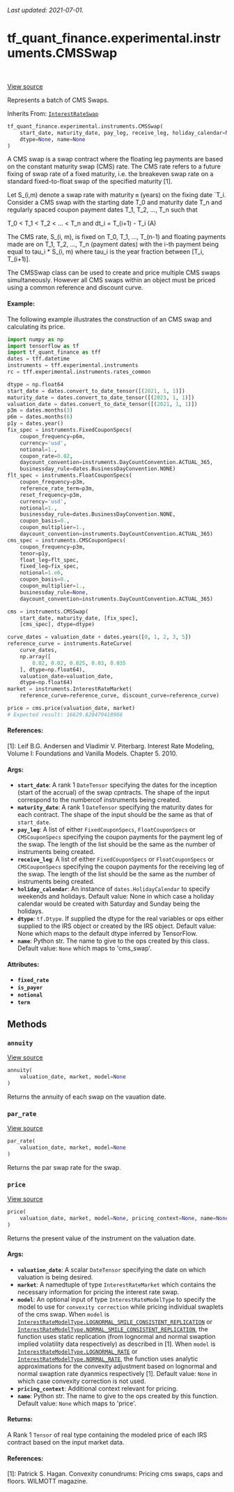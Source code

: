 <!--
This file is generated by a tool. Do not edit directly.
For open-source contributions the docs will be updated automatically.
-->

*Last updated: 2021-07-01.*

<div itemscope itemtype="http://developers.google.com/ReferenceObject">
<meta itemprop="name" content="tf_quant_finance.experimental.instruments.CMSSwap" />
<meta itemprop="path" content="Stable" />
<meta itemprop="property" content="__init__"/>
<meta itemprop="property" content="annuity"/>
<meta itemprop="property" content="par_rate"/>
<meta itemprop="property" content="price"/>
</div>

# tf_quant_finance.experimental.instruments.CMSSwap

<!-- Insert buttons and diff -->

<table class="tfo-notebook-buttons tfo-api" align="left">
</table>

<a target="_blank" href="https://github.com/google/tf-quant-finance/blob/master/tf_quant_finance/experimental/instruments/cms_swap.py">View source</a>



Represents a batch of CMS Swaps.

Inherits From: [`InterestRateSwap`](../../../tf_quant_finance/experimental/instruments/InterestRateSwap.md)

```python
tf_quant_finance.experimental.instruments.CMSSwap(
    start_date, maturity_date, pay_leg, receive_leg, holiday_calendar=None,
    dtype=None, name=None
)
```



<!-- Placeholder for "Used in" -->

A CMS swap is a swap contract where the floating leg payments are based on the
constant maturity swap (CMS) rate. The CMS rate refers to a future fixing of
swap rate of a fixed maturity, i.e. the breakeven swap rate on a standard
fixed-to-float swap of the specified maturity [1].

Let S_(i,m) denote a swap rate with maturity `m` (years) on the fixing date
`T_i. Consider a CMS swap with the starting date T_0 and maturity date T_n
and regularly spaced coupon payment dates T_1, T_2, ..., T_n such that

T_0 < T_1 < T_2 < ... < T_n and dt_i = T_(i+1) - T_i    (A)

The CMS rate, S_(i, m), is fixed on T_0, T_1, ..., T_(n-1) and floating
payments made are on T_1, T_2, ..., T_n (payment dates) with the i-th payment
being equal to tau_i * S_(i, m) where tau_i is the year fraction between
[T_i, T_(i+1)].

The CMSSwap class can be used to create and price multiple CMS swaps
simultaneously. However all CMS swaps within an object must be priced using
a common reference and discount curve.

#### Example:
The following example illustrates the construction of an CMS swap and
calculating its price.

```python
import numpy as np
import tensorflow as tf
import tf_quant_finance as tff
dates = tff.datetime
instruments = tff.experimental.instruments
rc = tff.experimental.instruments.rates_common

dtype = np.float64
start_date = dates.convert_to_date_tensor([(2021, 1, 1)])
maturity_date = dates.convert_to_date_tensor([(2023, 1, 1)])
valuation_date = dates.convert_to_date_tensor([(2021, 1, 1)])
p3m = dates.months(3)
p6m = dates.months(6)
p1y = dates.year()
fix_spec = instruments.FixedCouponSpecs(
    coupon_frequency=p6m,
    currency='usd',
    notional=1.,
    coupon_rate=0.02,
    daycount_convention=instruments.DayCountConvention.ACTUAL_365,
    businessday_rule=dates.BusinessDayConvention.NONE)
flt_spec = instruments.FloatCouponSpecs(
    coupon_frequency=p3m,
    reference_rate_term=p3m,
    reset_frequency=p3m,
    currency='usd',
    notional=1.,
    businessday_rule=dates.BusinessDayConvention.NONE,
    coupon_basis=0.,
    coupon_multiplier=1.,
    daycount_convention=instruments.DayCountConvention.ACTUAL_365)
cms_spec = instruments.CMSCouponSpecs(
    coupon_frequency=p3m,
    tenor=p1y,
    float_leg=flt_spec,
    fixed_leg=fix_spec,
    notional=1.e6,
    coupon_basis=0.,
    coupon_multiplier=1.,
    businessday_rule=None,
    daycount_convention=instruments.DayCountConvention.ACTUAL_365)

cms = instruments.CMSSwap(
    start_date, maturity_date, [fix_spec],
    [cms_spec], dtype=dtype)

curve_dates = valuation_date + dates.years([0, 1, 2, 3, 5])
reference_curve = instruments.RateCurve(
    curve_dates,
    np.array([
        0.02, 0.02, 0.025, 0.03, 0.035
    ], dtype=np.float64),
    valuation_date=valuation_date,
    dtype=np.float64)
market = instruments.InterestRateMarket(
    reference_curve=reference_curve, discount_curve=reference_curve)

price = cms.price(valuation_date, market)
# Expected result: 16629.820479418966
```

#### References:
[1]: Leif B.G. Andersen and Vladimir V. Piterbarg. Interest Rate Modeling,
    Volume I: Foundations and Vanilla Models. Chapter 5. 2010.

#### Args:


* <b>`start_date`</b>: A rank 1 `DateTensor` specifying the dates for the inception
  (start of the accrual) of the swap cpntracts. The shape of the input
  correspond to the numbercof instruments being created.
* <b>`maturity_date`</b>: A rank 1 `DateTensor` specifying the maturity dates for
  each contract. The shape of the input should be the same as that of
  `start_date`.
* <b>`pay_leg`</b>: A list of either `FixedCouponSpecs`, `FloatCouponSpecs` or
  `CMSCouponSpecs` specifying the coupon payments for the payment leg of
  the swap. The length of the list should be the same as the number of
  instruments being created.
* <b>`receive_leg`</b>: A list of either `FixedCouponSpecs` or `FloatCouponSpecs` or
  `CMSCouponSpecs` specifying the coupon payments for the receiving leg
  of the swap. The length of the list should be the same as the number of
  instruments being created.
* <b>`holiday_calendar`</b>: An instance of `dates.HolidayCalendar` to specify
  weekends and holidays.
  Default value: None in which case a holiday calendar would be created
  with Saturday and Sunday being the holidays.
* <b>`dtype`</b>: `tf.Dtype`. If supplied the dtype for the real variables or ops
  either supplied to the IRS object or created by the IRS object.
  Default value: None which maps to the default dtype inferred by
  TensorFlow.
* <b>`name`</b>: Python str. The name to give to the ops created by this class.
  Default value: `None` which maps to 'cms_swap'.

#### Attributes:

* <b>`fixed_rate`</b>
* <b>`is_payer`</b>
* <b>`notional`</b>
* <b>`term`</b>


## Methods

<h3 id="annuity"><code>annuity</code></h3>

<a target="_blank" href="https://github.com/google/tf-quant-finance/blob/master/tf_quant_finance/experimental/instruments/interest_rate_swap.py">View source</a>

```python
annuity(
    valuation_date, market, model=None
)
```

Returns the annuity of each swap on the vauation date.


<h3 id="par_rate"><code>par_rate</code></h3>

<a target="_blank" href="https://github.com/google/tf-quant-finance/blob/master/tf_quant_finance/experimental/instruments/interest_rate_swap.py">View source</a>

```python
par_rate(
    valuation_date, market, model=None
)
```

Returns the par swap rate for the swap.


<h3 id="price"><code>price</code></h3>

<a target="_blank" href="https://github.com/google/tf-quant-finance/blob/master/tf_quant_finance/experimental/instruments/cms_swap.py">View source</a>

```python
price(
    valuation_date, market, model=None, pricing_context=None, name=None
)
```

Returns the present value of the instrument on the valuation date.


#### Args:


* <b>`valuation_date`</b>: A scalar `DateTensor` specifying the date on which
  valuation is being desired.
* <b>`market`</b>: A namedtuple of type `InterestRateMarket` which contains the
  necessary information for pricing the interest rate swap.
* <b>`model`</b>: An optional input of type `InterestRateModelType` to specify the
  model to use for `convexity correction` while pricing individual
  swaplets of the cms swap. When `model` is
  <a href="../../../tf_quant_finance/experimental/instruments/InterestRateModelType.md#LOGNORMAL_SMILE_CONSISTENT_REPLICATION"><code>InterestRateModelType.LOGNORMAL_SMILE_CONSISTENT_REPLICATION</code></a> or
  <a href="../../../tf_quant_finance/experimental/instruments/InterestRateModelType.md#NORMAL_SMILE_CONSISTENT_REPLICATION"><code>InterestRateModelType.NORMAL_SMILE_CONSISTENT_REPLICATION</code></a>, the
  function uses static replication (from lognormal and normal swaption
  implied volatility data respectively) as described in [1]. When `model`
  is <a href="../../../tf_quant_finance/experimental/instruments/InterestRateModelType.md#LOGNORMAL_RATE"><code>InterestRateModelType.LOGNORMAL_RATE</code></a> or
  <a href="../../../tf_quant_finance/experimental/instruments/InterestRateModelType.md#NORMAL_RATE"><code>InterestRateModelType.NORMAL_RATE</code></a>, the function uses analytic
  approximations for the convexity adjustment based on lognormal and
  normal swaption rate dyanmics respectively [1].
  Default value: `None` in which case convexity correction is not used.
* <b>`pricing_context`</b>: Additional context relevant for pricing.
* <b>`name`</b>: Python str. The name to give to the ops created by this function.
  Default value: `None` which maps to 'price'.


#### Returns:

A Rank 1 `Tensor` of real type containing the modeled price of each IRS
contract based on the input market data.


#### References:
[1]: Patrick S. Hagan. Convexity conundrums: Pricing cms swaps, caps and
floors. WILMOTT magazine.



